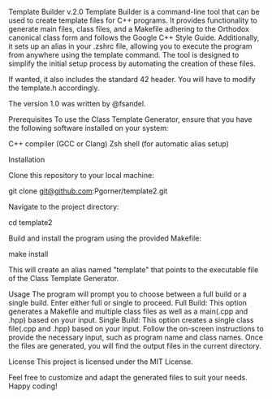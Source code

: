 Template Builder v.2.0
Template Builder is a command-line tool that can be used to create template files for C++ programs. It provides functionality to generate main files, class files, and a Makefile adhering to the Orthodox canonical class form and follows the Google C++ Style Guide.
Additionally, it sets up an alias in your .zshrc file, allowing you to execute the program from anywhere using the template command. The tool is designed to simplify the initial setup process by automating the creation of these files.

If wanted, it also includes the standard 42 header. You will have to modify the template.h accordingly.

The version 1.0 was written by @fsandel.

Prerequisites
To use the Class Template Generator, ensure that you have the following software installed on your system:

C++ compiler (GCC or Clang)
Zsh shell (for automatic alias setup)

Installation

Clone this repository to your local machine:

git clone git@github.com:Pgorner/template2.git

Navigate to the project directory:

cd template2

Build and install the program using the provided Makefile:

make install

This will create an alias named "template" that points to the executable file of the Class Template Generator.

Usage
The program will prompt you to choose between a full build or a single build. Enter either full or single to proceed.
Full Build: This option generates a Makefile and multiple class files as well as a main(.cpp and .hpp) based on your input.
Single Build: This option creates a single class file(.cpp and .hpp) based on your input.
Follow the on-screen instructions to provide the necessary input, such as program name and class names.
Once the files are generated, you will find the output files in the current directory.

License
This project is licensed under the MIT License.

Feel free to customize and adapt the generated files to suit your needs. Happy coding!
